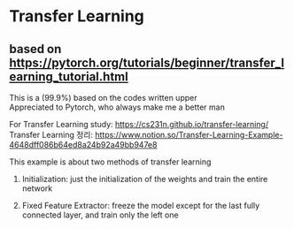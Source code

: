 # Transfer Learning
## based on https://pytorch.org/tutorials/beginner/transfer_learning_tutorial.html

This is a (99.9%) based on the codes written upper  
Appreciated to Pytorch, who always make me a better man

For Transfer Learning study: https://cs231n.github.io/transfer-learning/
Transfer Learning 정리: https://www.notion.so/Transfer-Learning-Example-4648dff086b64ed8a24b92a49bb947e8

This example is about two methods of transfer learning

1. Initialization: just the initialization of the weights and train the entire network

2. Fixed Feature Extractor: freeze the model except for the last fully connected layer, and train only the left one